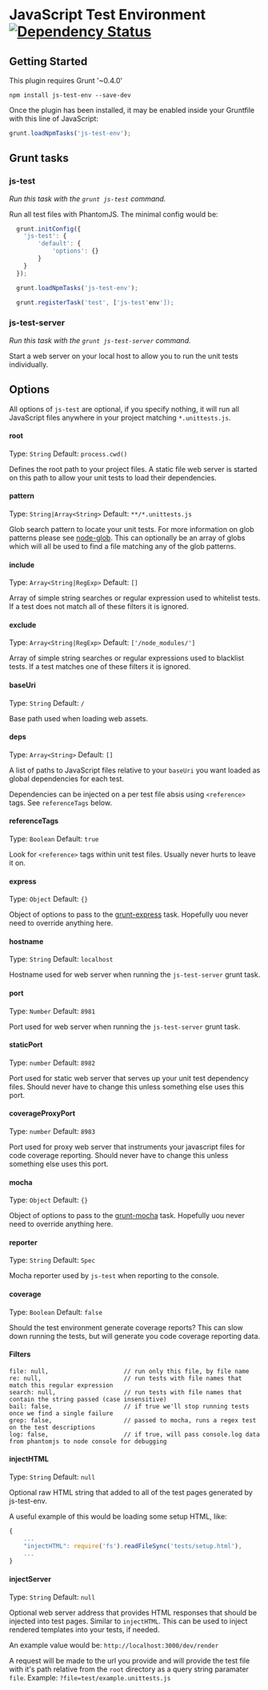 # JavaScript Test Environment [![Dependency Status](https://gemnasium.com/benhutchins/js-test-env.png)](https://gemnasium.com/benhutchins/js-test-env)

## Getting Started

This plugin requires Grunt '~0.4.0'

```shell
npm install js-test-env --save-dev
```

Once the plugin has been installed, it may be enabled inside your Gruntfile with this line of JavaScript:

```js
grunt.loadNpmTasks('js-test-env');
```

## Grunt tasks

### js-test

_Run this task with the `grunt js-test` command._

Run all test files with PhantomJS. The minimal config would be:

```js
  grunt.initConfig({
    'js-test': {
        'default': {
            'options': {}
        }
    }
  });

  grunt.loadNpmTasks('js-test-env');

  grunt.registerTask('test', ['js-test'env']);
```

### js-test-server

_Run this task with the `grunt js-test-server` command._

Start a web server on your local host to allow you to run the unit tests individually.

## Options

All options of `js-test` are optional, if you specify nothing, it will run all JavaScript files anywhere in your project matching `*.unittests.js`.

#### root
Type: `String`
Default: `process.cwd()`

Defines the root path to your project files. A static file web server is started on this path to allow your unit tests to load their dependencies.

#### pattern
Type: `String|Array<String>`
Default: `**/*.unittests.js`

Glob search pattern to locate your unit tests. For more information on glob patterns please see [node-glob](https://github.com/isaacs/node-glob). This can optionally be an array of globs which will all be used to find a file matching any of the glob patterns.

#### include
Type: `Array<String|RegExp>`
Default: `[]`

Array of simple string searches or regular expression used to whitelist tests. If a test does not match all of these filters it is ignored.

#### exclude
Type: `Array<String|RegExp>`
Default: `['/node_modules/']`

Array of simple string searches or regular expressions used to blacklist tests. If a test matches one of these filters it is ignored.

#### baseUri
Type: `String`
Default: `/`

Base path used when loading web assets.

#### deps
Type: `Array<String>`
Default: `[]`

A list of paths to JavaScript files relative to your `baseUri` you want loaded as global dependencies for each test.

Dependencies can be injected on a per test file absis using `<reference>` tags. See `referenceTags` below.

#### referenceTags
Type: `Boolean`
Default: `true`

Look for `<reference>` tags within unit test files. Usually never hurts to leave it on.

#### express
Type: `Object`
Default: `{}`

Object of options to pass to the [grunt-express](https://github.com/blai/grunt-express) task. Hopefully uou never need to override anything here.

#### hostname
Type: `String`
Default: `localhost`

Hostname used for web server when running the `js-test-server` grunt task.

#### port
Type: `Number`
Default: `8981`

Port used for web server when running the `js-test-server` grunt task.

#### staticPort
Type: `number`
Default: `8982`

Port used for static web server that serves up your unit test dependency files. Should never have to change this unless something else uses this port.

#### coverageProxyPort
Type: `number`
Default: `8983`

Port used for proxy web server that instruments your javascript files for code coverage reporting. Should never have to change this unless something else uses this port.

#### mocha
Type: `Object`
Default: `{}`

Object of options to pass to the [grunt-mocha](https://github.com/kmiyashiro/grunt-mocha/) task. Hopefully uou never need to override anything here.

#### reporter
Type: `String`
Default: `Spec`

Mocha reporter used by `js-test` when reporting to the console.

#### coverage
Type: `Boolean`
Default: `false`

Should the test environment generate coverage reports? This can slow down running the tests, but will generate you code coverage reporting data.

#### Filters

    file: null,                     // run only this file, by file name
    re: null,                       // run tests with file names that match this regular expression
    search: null,                   // run tests with file names that contain the string passed (case insensitive)
    bail: false,                    // if true we'll stop running tests once we find a single failure
    grep: false,                    // passed to mocha, runs a regex test on the test descriptions
    log: false,                     // if true, will pass console.log data from phantomjs to node console for debugging

#### injectHTML
Type: `String`
Default: `null`

Optional raw HTML string that added to all of the test pages generated by js-test-env.

A useful example of this would be loading some setup HTML, like:

```js
{
    ...
    "injectHTML": require('fs').readFileSync('tests/setup.html'),
    ...
}
```

#### injectServer
Type: `String`
Default: `null`

Optional web server address that provides HTML responses that should be injected into test pages. Similar to ``injectHTML``. This can be used to inject rendered templates into your tests, if needed.

An example value would be: `http://localhost:3000/dev/render`

A request will be made to the url you provide and will provide the test file with it's path relative from the `root` directory as a query string paramater `file`. Example: `?file=test/example.unittests.js`